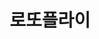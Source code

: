 ---
id: 27
title: 로또플라이
caption: 로또 번호 무료 제작 서비스
url: https://lottofly.co.kr/m/
category: Etc
device: Moblie only
size: large
---